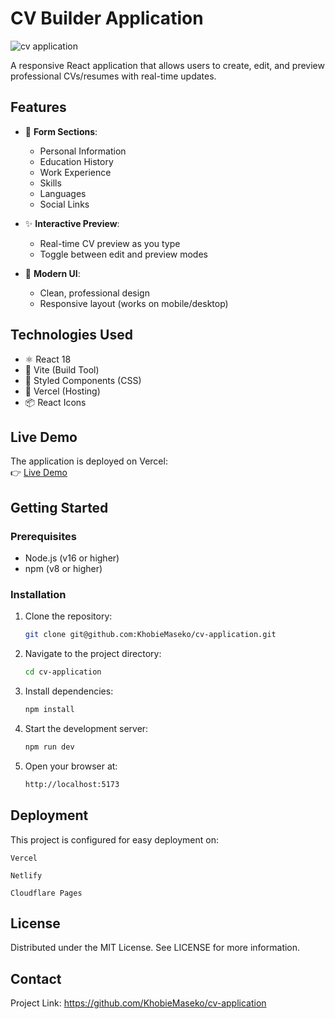 # CV Builder Application

![cv application](https://github.com/user-attachments/assets/c8f077d5-8461-4ee4-9e2c-3a8d9262045f)

A responsive React application that allows users to create, edit, and preview professional CVs/resumes with real-time updates.

## Features

- 📝 **Form Sections**:
  - Personal Information
  - Education History
  - Work Experience
  - Skills
  - Languages
  - Social Links

- ✨ **Interactive Preview**:
  - Real-time CV preview as you type
  - Toggle between edit and preview modes

- 🎨 **Modern UI**:
  - Clean, professional design
  - Responsive layout (works on mobile/desktop)

## Technologies Used

- ⚛️ React 18
- 🎨 Vite (Build Tool)
- 💅 Styled Components (CSS)
- 🚀 Vercel (Hosting)
- 📦 React Icons

## Live Demo

The application is deployed on Vercel:  
👉 [Live Demo](https://khobie-masekocv-application.vercel.app/)

## Getting Started

### Prerequisites

- Node.js (v16 or higher)
- npm (v8 or higher)

### Installation

1. Clone the repository:
   ```bash
   git clone git@github.com:KhobieMaseko/cv-application.git
   ```

2. Navigate to the project directory:
   ```bash
   cd cv-application
   ```

3. Install dependencies:
   ```bash
   npm install
   ```

4. Start the development server:
   ```bash
   npm run dev
   ```

5. Open your browser at:
   ```bash
   http://localhost:5173
   ```

## Deployment

This project is configured for easy deployment on:

    Vercel

    Netlify

    Cloudflare Pages

## License

Distributed under the MIT License. See LICENSE for more information.

## Contact

Project Link: https://github.com/KhobieMaseko/cv-application





   



